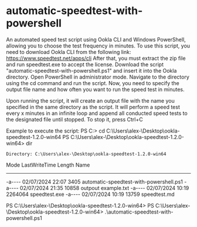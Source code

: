 # automatic-speedtest-with-powershell
An automated speed test script using Ookla CLI and Windows PowerShell, allowing you to choose the test frequency in minutes.
To use this script, you need to download Ookla CLI from the following link: https://www.speedtest.net/apps/cli
After that, you must extract the zip file and run speedtest.exe to accept the license.
Download the script "automatic-speedtest-with-powershell.ps1" and insert it into the Ookla directory.
Open PowerShell in administrator mode.
Navigate to the directory using the cd command and run the script.
Now, you need to specify the output file name and how often you want to run the speed test in minutes.

Upon running the script, it will create an output file with the name you specified in the same directory as the script. It will perform a speed test every x minutes in an infinite loop and append all conducted speed tests to the designated file until stopped. To stop it, press Ctrl+C

Example to execute the script:
PS C:\> cd C:\Users\alex-\Desktop\ookla-speedtest-1.2.0-win64
PS C:\Users\alex-\Desktop\ookla-speedtest-1.2.0-win64> dir


    Directory: C:\Users\alex-\Desktop\ookla-speedtest-1.2.0-win64


Mode                 LastWriteTime         Length Name
----                 -------------         ------ ----
-a----        02/07/2024     22:07           3405 automatic-speedtest-with-powershell.ps1
-a----        02/07/2024     21:35          10858 outpout example.txt
-a----        02/07/2024     10:19        2264064 speedtest.exe
-a----        02/07/2024     10:19          13759 speedtest.md


PS C:\Users\alex-\Desktop\ookla-speedtest-1.2.0-win64>
PS C:\Users\alex-\Desktop\ookla-speedtest-1.2.0-win64> .\automatic-speedtest-with-powershell.ps1
